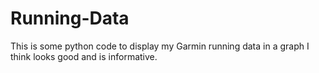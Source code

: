 # Running-Data
This is some python code to display my Garmin running data in a graph I think looks good and is informative.
